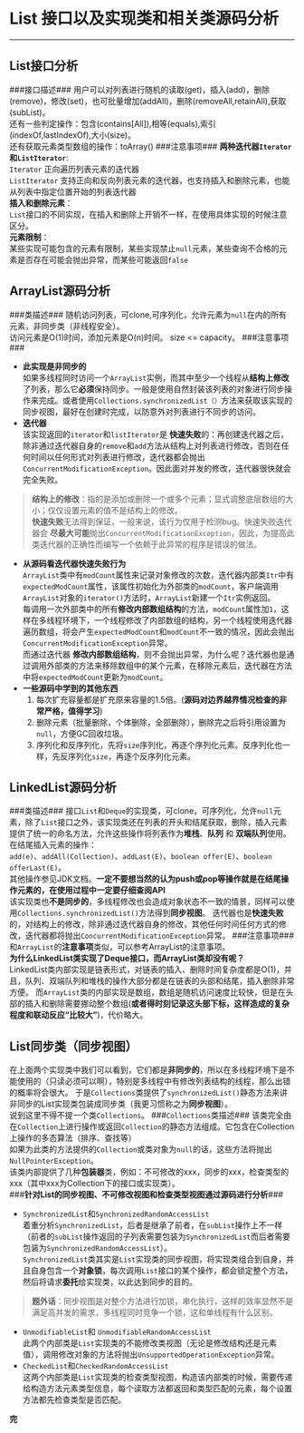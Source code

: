 # List 接口以及实现类和相关类源码分析 #
----------
## List接口分析 ##
###接口描述###
用户可以对列表进行随机的读取(get)，插入(add)，删除(remove)，修改(set)，也可批量增加(addAll)，删除(removeAll,retainAll),获取(subList)。  
还有一些判定操作：包含(contains[All]),相等(equals),索引(indexOf,lastIndexOf),大小(size)。  
还有获取元素类型数组的操作：toArray()
###注意事项###
**两种迭代器`Iterator`和`ListIterator`**:  
`Iterator` 正向遍历列表元素的迭代器  
`ListIterator` 支持正向和反向列表元素的迭代器，也支持插入和删除元素，也能从列表中指定位置开始的列表迭代器  
**插入和删除元素**：  
`List`接口的不同实现，在插入和删除上开销不一样，在使用具体实现的时候注意区分。  
**元素限制**：  
某些实现可能包含的元素有限制，某些实现禁止`null`元素，某些查询不合格的元素是否存在可能会抛出异常，而某些可能返回`false`
## ArrayList源码分析 ##
###类描述###
随机访问列表，可clone,可序列化，允许元素为`null`在内的所有元素，非同步类（非线程安全）。  
访问元素是O(1)时间，添加元素是O(n)时间。 size <= capacity。
###注意事项###
- **此实现是非同步的**  
如果多线程同时访问一个`ArrayList`实例，而其中至少一个线程从**结构上修改** 了列表，那么它**必须**保持同步。一般是使用自然封装该列表的对象进行同步操作来完成。或者使用`Collections.synchronizedList（）`方法来获取该实现的同步视图，最好在创建时完成，以防意外对列表进行不同步的访问。  
- **迭代器**  
该实现返回的`iterator`和`listIterator`是 **快速失败**的：再创建迭代器之后，除非通过迭代器自身的`remove`和`add`方法从结构上对列表进行修改，否则在任何时间以任何形式对列表进行修改，迭代器都会抛出`ConcurrentModificationException`。因此面对并发的修改，迭代器很快就会完全失败。
> **结构上的修改**：指的是添加或删除一个或多个元素；显式调整底层数组的大小；仅仅设置元素的值不是结构上的修改。  
> **快速失败**无法得到保证，一般来说，该行为仅用于检测bug。快速失败迭代器会 **尽最大可能**抛出`ConcurrentModificationException`，因此，为提高此类迭代器的正确性而编写一个依赖于此异常的程序是错误的做法。  

- **从源码看迭代器快速失败行为**  
   `ArrayList`类中有`modCount`属性来记录对象修改的次数，迭代器内部类`Itr`中有`expectedModCount`属性，该属性初始化为外部类的`modCount`，客户端调用`ArrayList`对象的`iterator()`方法时，`ArrayList`新建一个`Itr`实例返回。  
   每调用一次外部类中的所有**修改内部数组结构**的方法，`modCount`属性加`1`，这样在多线程环境下，一个线程修改了内部数组的结构，另一个线程使用迭代器遍历数组，将会产生`expectedModCount`和`modCount`不一致的情况，因此会抛出`ConcurrentModificationException`异常。  
   而通过迭代器 **修改内部数组结构**，则不会抛出异常，为什么呢？迭代器也是通过调用外部类的方法来移除数组中的某个元素，在移除元素后，迭代器在方法中将`expectedModCount`更新为`modCount`。  
- **一些源码中学到的其他东西**  
	1. 每次扩充容量都是扩充原来容量的1.5倍。(**源码对边界越界情况检查的非常严格，值得学习**)  
	2. 删除元素（批量删除，个体删除，全部删除），删除完之后将引用设置为`null`，方便GC回收垃圾。  
	3. 序列化和反序列化，先将`size`序列化，再逐个序列化元素。反序列化也一样，先反序列化`size`，再逐个反序列化元素。  

## LinkedList源码分析 ##
###类描述###
接口`List`和`Deque`的实现类，可clone，可序列化，允许`null`元素，除了`List`接口之外，该实现类还在列表的开头和结尾获取，删除，插入元素提供了统一的命名方法，允许这些操作将列表作为**堆栈**、**队列** 和 **双端队列**使用。  
在结尾插入元素的操作：  
`add(e)`、`addAll(Collection)`、`addLast(E)`、`boolean offer(E)`、`boolean offerLast(E)`。  
其他操作参见JDK文档。**一定不要想当然的认为push或pop等操作就是在结尾操作元素的，在使用过程中一定要仔细查阅API**  
该实现类也**不是同步的**，多线程修改也会造成对象状态不一致的情景，同样可以使用`Collections.synchronizedList()`方法得到**同步视图**。
迭代器也是**快速失败**的，对结构上的修改，除非通过迭代器自身的修改，其他任何时间任何方式的修改，迭代器都将抛出`ConcurrentModificationException`异常。
###注意事项###
和`ArrayList`的**注意事项**类似，可以参考ArrayList的注意事项。  
**为什么LinkedList类实现了Deque接口，而ArrayList类却没有呢？**  
LinkedList类内部实现是链表形式，对链表的插入、删除时间复杂度都是O(1)，并且，队列、双端队列和堆栈的操作大部分都是在链表的头部和结尾，插入删除非常方便。  而`ArrayList`类的内部实现是数组，数组是随机访问速度比较快，但是在头部的插入和删除需要挪动整个数组(**或者得时刻记录这头部下标，这样造成的复杂程度和联动反应“比较大”**)，代价略大。

## List同步类（同步视图） ##
在上面两个实现类中我们可以看到，它们都是**非同步的**，所以在多线程环境下是不能使用的（只读必须可以啊），特别是多线程中有修改列表结构的线程，那么出错的概率将会很大。
于是`Collections`类提供了`synchronizedList()`静态方法来讲非同步的List实现类包装成同步类（我更习惯称之为**同步视图**）。  
说到这里不得不提一个类`Collections`。
###`Collections`类描述###
该类完全由在`Collection`上进行操作或返回`Collection`的静态方法组成。它包含在Collection上操作的多态算法（排序、查找等）  
如果为此类的方法提供的`Collection`或类对象为`null`的话，这些方法将抛出`NullPointerException`。  
该类内部提供了几种**包装器**类，例如：不可修改的xxx，同步的xxx，检查类型的xxx（其中xxx为Collection下的接口或实现类）。  
###**针对List的同步视图、不可修改视图和检查类型视图通过源码进行分析**###
- `SynchronizedList`和`SynchronizedRandomAccessList`  
 着重分析`SynchronizedList`，后者是继承了前者，在`subList`操作上不一样（前者的`subList`操作返回的子列表需要包装为`SynchronizedList`而后者需要包装为`SynchronizedRandomAccessList`）。  
 `SynchronizedList`类其实是`List`实现类的同步视图，将实现类组合到自身，并且自身包含一个**对象锁**，每次调用`List`接口的某个操作，都会锁定整个方法，然后将请求**委托**给实现类，以此达到同步的目的。  

> **题外话**：同步视图是对整个方法进行加锁，串化执行，这样的效率显然不是满足高并发的需求，多线程同时竞争一个锁，这和单线程有什么区别。   

- `UnmodifiableList`和  `UnmodifiableRandomAccessList`  
此两个内部类是`List`实现类的不能修改类视图（无论是修改结构还是元素值），调用修改对象的方法将抛出`UnsupportedOperationException`异常。  
- `CheckedList`和`CheckedRandomAccessList`  
这两个内部类是`List`实现类的检查类型视图，构造该内部类的时候，需要传递给构造方法元素类型信息，每个读取方法都返回和类型匹配的元素，每个设置方法都先检查类型是否匹配。  
  
**完**
